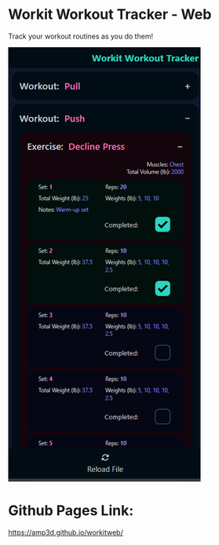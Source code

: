 # Workit Workout Tracker - Web

Track your workout routines as you do them!

![Preview](https://raw.githubusercontent.com/AMP3D/workitweb/main/preview.png)

# Github Pages Link:

https://amp3d.github.io/workitweb/
